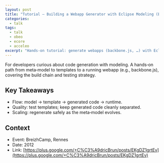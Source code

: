 ```yaml
---
layout: post
title: "Tutorial — Building a Webapp Generator with Eclipse Modeling (BreizhCamp 2012)"
categories:
  - talk
tags:
  - talk
  - obeo
  - ecore
  - acceleo
excerpt: "Hands‑on tutorial: generate webapps (backbone.js, …) with Eclipse Modeling—who benefits and what you need."
---
```


For developers curious about code generation with modeling. A hands‑on path from meta‑model to templates to a running webapp (e.g., backbone.js), covering the build chain and testing strategy.

## Key Takeaways
- Flow: model → template → generated code → runtime.
- Quality: test templates; keep generated code cleanly separated.
- Scaling: regenerate safely as the meta‑model evolves.

## Context
- Event: BreizhCamp, Rennes
- Date: 2012
- Link: [https://plus.google.com/+C%C3%A9dricBrun/posts/EKgDZ1grtEv](https://plus.google.com/+C%C3%A9dricBrun/posts/EKgDZ1grtEv)
